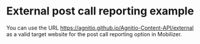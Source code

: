 # External post call reporting example

You can use the URL https://agnitio.github.io/Agnitio-Content-API/external as a valid target website for the post call reporting option in Mobilizer.
